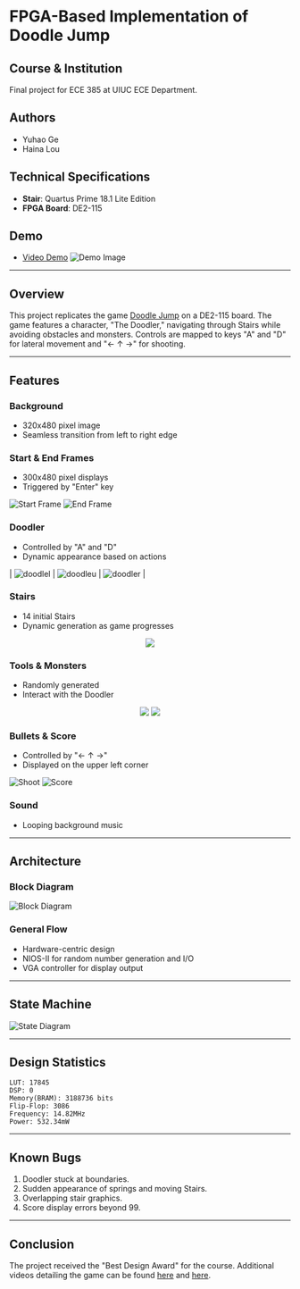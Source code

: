 # FPGA-Based Implementation of Doodle Jump

## Course & Institution
Final project for ECE 385 at UIUC ECE Department.

## Authors
- Yuhao Ge
- Haina Lou

## Technical Specifications
- **Stair**: Quartus Prime 18.1 Lite Edition
- **FPGA Board**: DE2-115

## Demo
- [Video Demo](https://www.bilibili.com/video/BV1AS4y1T7gG/)
![Demo Image](https://github.com/Geyuhao/ECE-385/blob/main/pic.png)

---

## Overview
This project replicates the game [Doodle Jump](https://en.wikipedia.org/wiki/Doodle_Jump) on a DE2-115 board. The game features a character, "The Doodler," navigating through Stairs while avoiding obstacles and monsters. Controls are mapped to keys "A" and "D" for lateral movement and "← ↑ →" for shooting.

---

## Features

### Background
- 320x480 pixel image
- Seamless transition from left to right edge

### Start & End Frames
- 300x480 pixel displays
- Triggered by "Enter" key

![Start Frame](start.png)
![End Frame](dead.png)

### Doodler
- Controlled by "A" and "D"
- Dynamic appearance based on actions

| ![doodlel](./img/doodlel.png) | ![doodleu](./img/doodleu.png) | ![doodler](./img/doodler.png) |



### Stairs
- 14 initial Stairs
- Dynamic generation as game progresses

<p align="center">
  <img src="./img/stair.png" />
</p>

### Tools & Monsters
- Randomly generated
- Interact with the Doodler

<p align="center">
  <img src="./img/tool1.png" />
  <img src="./img/monster1.png" />
</p>

### Bullets & Score
- Controlled by "← ↑ →"
- Displayed on the upper left corner

![Shoot](./img/shot.png)
![Score](./img/70.png)

### Sound
- Looping background music

---

## Architecture

### Block Diagram
![Block Diagram](./img/final_block_diagram.png)

### General Flow
- Hardware-centric design
- NIOS-II for random number generation and I/O
- VGA controller for display output

---

## State Machine
![State Diagram](./img/state.jpg)

---

## Design Statistics
```
LUT: 17845
DSP: 0
Memory(BRAM): 3188736 bits
Flip-Flop: 3086
Frequency: 14.82MHz
Power: 532.34mW
```

---

## Known Bugs
1. Doodler stuck at boundaries.
2. Sudden appearance of springs and moving Stairs.
3. Overlapping stair graphics.
4. Score display errors beyond 99.

---

## Conclusion
The project received the "Best Design Award" for the course. Additional videos detailing the game can be found [here](https://www.bilibili.com/video/BV1AS4y1T7gG?spm_id_from=333.999.0.0) and [here](https://www.bilibili.com/video/BV1yS4y1K78C?from=search&seid=3990977337941430095&spm_id_from=333.337.0.0).

